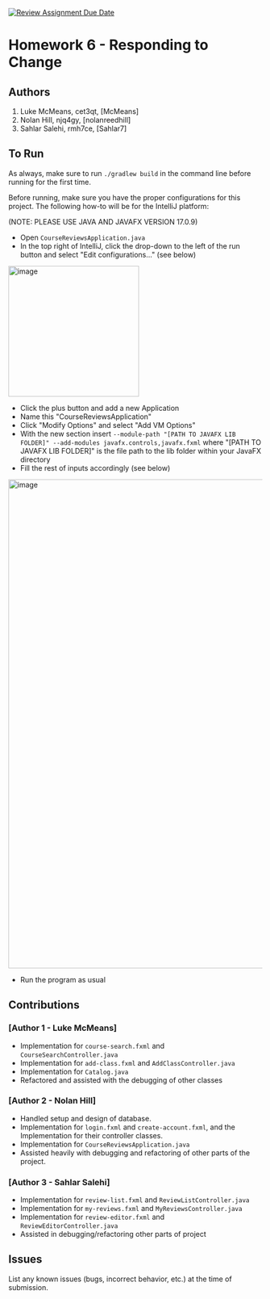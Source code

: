 [![Review Assignment Due Date](https://classroom.github.com/assets/deadline-readme-button-24ddc0f5d75046c5622901739e7c5dd533143b0c8e959d652212380cedb1ea36.svg)](https://classroom.github.com/a/DC1SF4uZ)
# Homework 6 - Responding to Change

## Authors
1) Luke McMeans, cet3qt, [McMeans]
2) Nolan Hill, njq4gy, [nolanreedhill]
3) Sahlar Salehi, rmh7ce, [Sahlar7]

## To Run

As always, make sure to run ```./gradlew build``` in the command line before running for the first time.

Before running, make sure you have the proper configurations for this project. The following how-to will be for the IntelliJ platform:

(NOTE: PLEASE USE JAVA AND JAVAFX VERSION 17.0.9)

* Open ```CourseReviewsApplication.java```
* In the top right of IntelliJ, click the drop-down to the left of the run button and select "Edit configurations..." (see below)

<img width="259" alt="image" src="https://github.com/cs-3140-fa23/hw6-hw6-cet3qt-njq4gy-rmh7ce/assets/121998941/a73198b8-b8e2-49db-88b8-f44e5b45df58">

* Click the plus button and add a new Application
* Name this "CourseReviewsApplication"
* Click "Modify Options" and select "Add VM Options"
* With the new section insert ```--module-path "[PATH TO JAVAFX LIB FOLDER]" --add-modules javafx.controls,javafx.fxml``` where "[PATH TO JAVAFX LIB FOLDER]" is the file path to the lib folder within your JavaFX directory
* Fill the rest of inputs accordingly (see below)

<img width="969" alt="image" src="https://github.com/cs-3140-fa23/hw6-hw6-cet3qt-njq4gy-rmh7ce/assets/121998941/e9b4fd8d-0095-49ff-927b-7bc9d60852a7">

* Run the program as usual

## Contributions

### [Author 1 - Luke McMeans]

* Implementation for ```course-search.fxml``` and ```CourseSearchController.java```
* Implementation for ```add-class.fxml``` and ```AddClassController.java```
* Implementation for ```Catalog.java```
* Refactored and assisted with the debugging of other classes

### [Author 2 - Nolan Hill]

* Handled setup and design of database. 
* Implementation for ```login.fxml``` and ```create-account.fxml```, and the Implementation for their controller classes. 
* Implementation for ```CourseReviewsApplication.java```
* Assisted heavily with debugging and refactoring of other parts of the project. 

### [Author 3 - Sahlar Salehi]
* Implementation for ```review-list.fxml``` and ```ReviewListController.java```
* Implementation for ```my-reviews.fxml``` and ```MyReviewsController.java```
* Implementation for ```review-editor.fxml``` and ```ReviewEditorController.java```
* Assisted in debugging/refactoring other parts of project

## Issues

List any known issues (bugs, incorrect behavior, etc.) at the time of submission.
